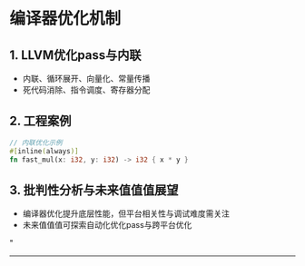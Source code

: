 ﻿# 编译器优化机制

## 1. LLVM优化pass与内联

- 内联、循环展开、向量化、常量传播
- 死代码消除、指令调度、寄存器分配

## 2. 工程案例

```rust
// 内联优化示例
#[inline(always)]
fn fast_mul(x: i32, y: i32) -> i32 { x * y }
```

## 3. 批判性分析与未来值值值展望

- 编译器优化提升底层性能，但平台相关性与调试难度需关注
- 未来值值值可探索自动化优化pass与跨平台优化

"

---
